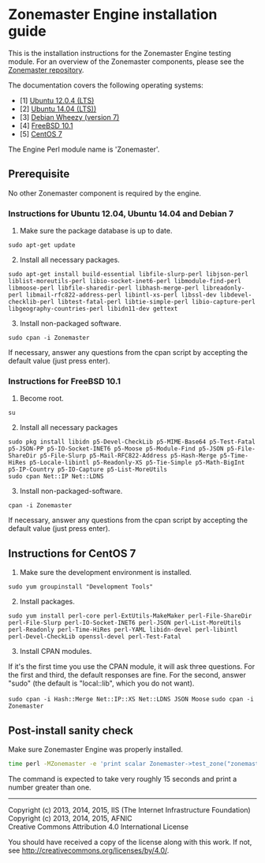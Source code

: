 # Zonemaster Engine installation guide

This is the installation instructions for the Zonemaster Engine testing
module. For an overview of the Zonemaster components, please see the
[Zonemaster repository](https://github.com/dotse/zonemaster).

The documentation covers the following operating systems:

 
 * [1] <a href="#Debian">Ubuntu 12.0.4 (LTS)</a>
 * [2] <a href="#Debian">Ubuntu 14.04 (LTS))</a>
 * [3] <a href="#Debian">Debian Wheezy (version 7)</a>
 * [4] <a href="#FreeBSD">FreeBSD 10.1</a>
 * [5] <a href="#CentOS">CentOS 7 </a>

The Engine Perl module name is 'Zonemaster'.

## Prerequisite

   No other Zonemaster component is required by the engine.

### <a name="Debian"></a> Instructions for Ubuntu 12.04, Ubuntu 14.04 and Debian 7

1) Make sure the package database is up to date.

`sudo apt-get update`

2) Install all necessary packages.

`sudo apt-get install build-essential libfile-slurp-perl libjson-perl
liblist-moreutils-perl libio-socket-inet6-perl libmodule-find-perl libmoose-perl
libfile-sharedir-perl libhash-merge-perl libreadonly-perl
libmail-rfc822-address-perl libintl-xs-perl libssl-dev libdevel-checklib-perl
libtest-fatal-perl libtie-simple-perl libio-capture-perl
libgeography-countries-perl libidn11-dev gettext`

3) Install non-packaged software.

`sudo cpan -i Zonemaster`

If necessary, answer any questions from the cpan script by accepting the default value (just press enter).


### <a name="FreeBSD"></a> Instructions for FreeBSD 10.1

1) Become root.

`su`

2) Install all necessary packages

```
sudo pkg install libidn p5-Devel-CheckLib p5-MIME-Base64 p5-Test-Fatal p5-JSON-PP p5-IO-Socket-INET6 p5-Moose p5-Module-Find p5-JSON p5-File-ShareDir p5-File-Slurp p5-Mail-RFC822-Address p5-Hash-Merge p5-Time-HiRes p5-Locale-libintl p5-Readonly-XS p5-Tie-Simple p5-Math-BigInt p5-IP-Country p5-IO-Capture p5-List-MoreUtils
sudo cpan Net::IP Net::LDNS
```

3) Install non-packaged-software.

`cpan -i Zonemaster`

If necessary, answer any questions from the cpan script by accepting the default value (just press enter).


## <a name="CentOS"></a> Instructions for CentOS 7

1) Make sure the development environment is installed.

`sudo yum groupinstall "Development Tools"`

2) Install packages.

`sudo yum install perl-core perl-ExtUtils-MakeMaker perl-File-ShareDir perl-File-Slurp perl-IO-Socket-INET6 perl-JSON perl-List-MoreUtils perl-Readonly perl-Time-HiRes perl-YAML libidn-devel perl-libintl perl-Devel-CheckLib openssl-devel perl-Test-Fatal`

3) Install CPAN modules.

If it's the first time you use the CPAN module, it will ask three questions.
For the first and third, the default responses are fine. For the second, answer
"sudo" (the default is "local::lib", which you do not want).

`sudo cpan -i Hash::Merge Net::IP::XS Net::LDNS JSON Moose`
`sudo cpan -i Zonemaster`


## Post-install sanity check

Make sure Zonemaster Engine was properly installed.

```sh
time perl -MZonemaster -e 'print scalar Zonemaster->test_zone("zonemaster.net"), "\n"'
```

The command is expected to take very roughly 15 seconds and print a number
greater than one.



-------

Copyright (c) 2013, 2014, 2015, IIS (The Internet Infrastructure Foundation)  
Copyright (c) 2013, 2014, 2015, AFNIC  
Creative Commons Attribution 4.0 International License

You should have received a copy of the license along with this
work.  If not, see <http://creativecommons.org/licenses/by/4.0/>.
